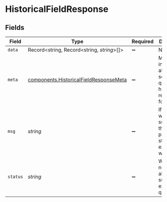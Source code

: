 # HistoricalFieldResponse


## Fields

| Field                                                                                                   | Type                                                                                                    | Required                                                                                                | Description                                                                                             |
| ------------------------------------------------------------------------------------------------------- | ------------------------------------------------------------------------------------------------------- | ------------------------------------------------------------------------------------------------------- | ------------------------------------------------------------------------------------------------------- |
| `data`                                                                                                  | Record<string, Record<string, *string*>[]>                                                              | :heavy_minus_sign:                                                                                      | N/A                                                                                                     |
| `meta`                                                                                                  | [components.HistoricalFieldResponseMeta](../../../sdk/models/components/historicalfieldresponsemeta.md) | :heavy_minus_sign:                                                                                      | Meta information about the scope of the query in a human readable format.                               |
| `msg`                                                                                                   | *string*                                                                                                | :heavy_minus_sign:                                                                                      | If the query was not successful, this will provide a string that explains why.                          |
| `status`                                                                                                | *string*                                                                                                | :heavy_minus_sign:                                                                                      | Whether or not we were able to successfully execute the query.                                          |